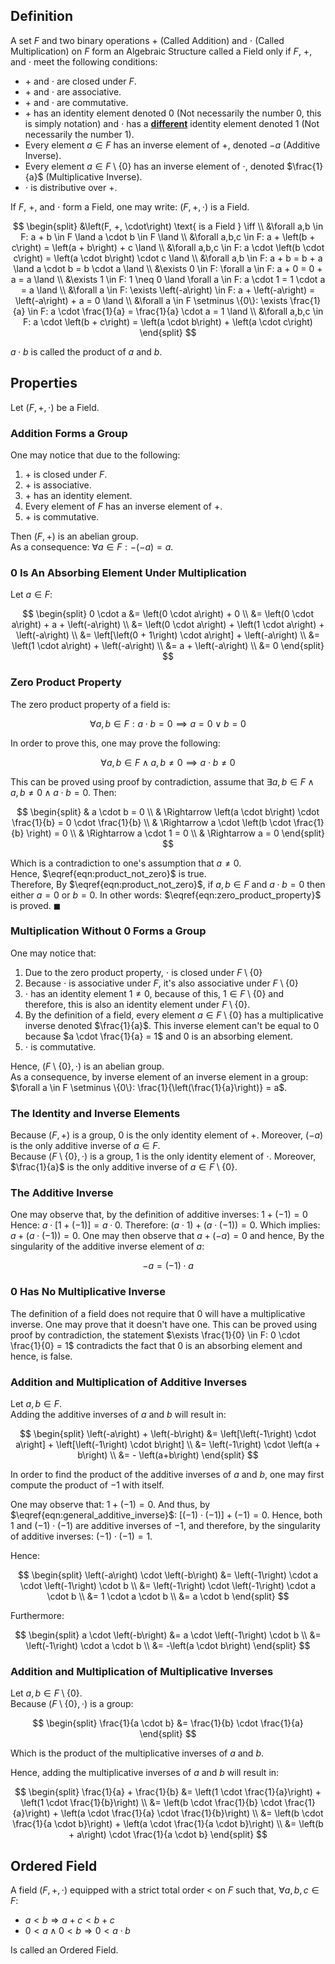 ## Definition
A set $F$ and two binary operations $+$ (Called Addition) and $\cdot$ (Called Multiplication) on $F$ form an Algebraic Structure called a Field only if $F$, $+$, and $\cdot$ meet the following conditions:
* $+$ and $\cdot$ are closed under $F$.
* $+$ and $\cdot$ are associative.
* $+$ and $\cdot$ are commutative.
* $+$ has an identity element denoted $0$ (Not necessarily the number 0, this is simply notation) and $\cdot$ has a <b><u>different</u></b> identity element denoted $1$ (Not necessarily the number 1).
* Every element $a \in F$ has an inverse element of $+$, denoted $-a$ (Additive Inverse).
* Every element $a \in F \setminus \{0\}$ has an inverse element of $\cdot$, denoted $\frac{1}{a}$ (Multiplicative Inverse).
* $\cdot$ is distributive over $+$.

If $F$, $+$, and $\cdot$ form a Field, one may write:
$\left(F, +, \cdot\right)$ is a Field.

$$
\begin{split}
	&\left(F, +, \cdot\right) \text{ is a Field } \iff \\
	&\forall a,b \in F: a + b \in F \land a \cdot b \in F \land \\
	&\forall a,b,c \in F: a + \left(b + c\right) = \left(a + b\right) + c \land \\
	&\forall a,b,c \in F: a \cdot \left(b \cdot c\right) = \left(a \cdot b\right) \cdot c \land \\
	&\forall a,b \in F: a + b = b + a \land a \cdot b = b \cdot a \land \\
	&\exists 0 \in F: \forall a \in F: a + 0 = 0 + a = a \land \\
	&\exists 1 \in F: 1 \neq 0 \land \forall a \in F: a \cdot 1 = 1 \cdot a = a \land \\
	&\forall a \in F: \exists \left(-a\right) \in F: a + \left(-a\right) = \left(-a\right) + a = 0 \land \\
	&\forall a \in F \setminus \{0\}: \exists \frac{1}{a} \in F: a \cdot \frac{1}{a} = \frac{1}{a} \cdot a = 1 \land \\
	&\forall a,b,c \in F: a \cdot \left(b + c\right) = \left(a \cdot b\right) + \left(a \cdot c\right)
\end{split}
$$

$a \cdot b$ is called the product of $a$ and $b$.

## Properties
Let $\left(F, +, \cdot\right)$ be a Field.

### Addition Forms a Group

One may notice that due to the following:
1. $+$ is closed under $F$.
2. $+$ is associative.
3. $+$ has an identity element.
4. Every element of $F$ has an inverse element of $+$.
5. $+$ is commutative.

Then $\left(F, +\right)$ is an abelian group.
<br/>
As a consequence: $\forall a \in F: -\left(-a\right) = a$.

### 0 Is An Absorbing Element Under Multiplication
Let $a \in F$:

$$
\begin{split}
	0 \cdot a &= \left(0 \cdot a\right) + 0 \\
	&= \left(0 \cdot a\right) + a + \left(-a\right) \\
	&= \left(0 \cdot a\right) + \left(1 \cdot a\right) + \left(-a\right) \\
	&= \left[\left(0 + 1\right) \cdot a\right] + \left(-a\right) \\
	&= \left(1 \cdot a\right) + \left(-a\right) \\
	&= a + \left(-a\right) \\
	&= 0
\end{split}
$$

### Zero Product Property

The zero product property of a field is:

$$
\label{eqn:zero_product_property}\tag{ZPP}
\forall a, b \in F: a \cdot b = 0 \implies a = 0 \lor b = 0
$$

In order to prove this, one may prove the following:

$$
\label{eqn:product_not_zero}\tag{PNZ}
\forall a, b \in F \land a,b \neq 0 \implies a \cdot b \neq 0
$$

This can be proved using proof by contradiction, assume that $\exists a,b \in F \land a,b \neq 0 \land a \cdot b = 0$.
Then:

$$
\begin{split}
	& a \cdot b = 0 \\
	& \Rightarrow \left(a \cdot b\right) \cdot \frac{1}{b} = 0 \cdot \frac{1}{b} \\
	& \Rightarrow a \cdot \left(b \cdot \frac{1}{b} \right) = 0 \\
	& \Rightarrow a \cdot 1 = 0 \\
	& \Rightarrow a = 0
\end{split}
$$

Which is a contradiction to one's assumption that $a \neq 0$.<br/>
Hence, $\eqref{eqn:product_not_zero}$ is true.<br/>
Therefore, By $\eqref{eqn:product_not_zero}$, if $a, b \in F$ and $a \cdot b = 0$ then either $a = 0$ or $b = 0$.
In other words: $\eqref{eqn:zero_product_property}$ is proved. $\blacksquare$

### Multiplication Without 0 Forms a Group

One may notice that:
1. Due to the zero product property, $\cdot$ is closed under $F \setminus \{0\}$
2. Because $\cdot$ is associative under $F$, it's also associative under $F \setminus \{0\}$
3. $\cdot$ has an identity element $1 \neq 0$, because of this, $1 \in F \setminus \{0\}$ and therefore, this is also an identity element under $F \setminus \{0\}$.
4. By the definition of a field, every element $a \in F \setminus \{0\}$ has a multiplicative inverse denoted $\frac{1}{a}$. This inverse element can't be equal to $0$ because $a \cdot \frac{1}{a} = 1$ and $0$ is an absorbing element.
5. $\cdot$ is commutative.

Hence, $\left(F \setminus \{0\}, \cdot\right)$ is an abelian group.
<br/>
As a consequence, by inverse element of an inverse element in a group: $\forall a \in F \setminus \{0\}: \frac{1}{\left(\frac{1}{a}\right)} = a$.

### The Identity and Inverse Elements

Because $\left(F, +\right)$ is a group, $0$ is the only identity element of $+$.
Moreover, $\left(-a\right)$ is the only
additive inverse of $a \in F$.
<br/>
Because $\left(F \setminus \{0\},\cdot \right)$ is a group, $1$ is the only identity element of $\cdot$.
Moreover, $\frac{1}{a}$ is the only
additive inverse of $a \in F \setminus \{0\}$.

### The Additive Inverse

One may observe that, by the definition of additive inverses: $1 + \left(-1\right) = 0$
Hence: $a \cdot \left[1 + \left(-1\right)\right] = a \cdot 0$.
Therefore: $\left(a \cdot 1\right) + \left(a \cdot \left(-1\right)\right) = 0$.
Which implies: $a + \left(a \cdot \left(-1\right)\right) = 0$.
One may then observe that $a + \left(-a\right) = 0$
and hence, By the singularity of the additive inverse element of $a$:

$$
\label{eqn:general_additive_inverse}\tag{GAI}
-a = \left(-1\right) \cdot a
$$

### 0 Has No Multiplicative Inverse

The definition of a field does not require that $0$ will have a multiplicative inverse. One may prove that it doesn't have one.
This can be proved using proof by contradiction, the statement $\exists \frac{1}{0} \in F: 0 \cdot \frac{1}{0} = 1$ contradicts the fact that $0$ is an absorbing element and hence, is false.

### Addition and Multiplication of Additive Inverses
Let $a, b \in F$.<br/>
Adding the additive inverses of $a$ and $b$ will result in:

$$
\begin{split}
	\left(-a\right) + \left(-b\right) &= \left[\left(-1\right) \cdot a\right] + \left[\left(-1\right) \cdot b\right] \\
	&= \left(-1\right) \cdot \left(a + b\right) \\
	&= - \left(a+b\right)
\end{split}
$$

In order to find the product of the additive inverses of $a$ and $b$, one may first compute the product of $-1$ with itself.

One may observe that: $1 + \left(-1\right) = 0$.
And thus, by $\eqref{eqn:general_additive_inverse}$: $\left[\left(-1\right) \cdot \left(-1\right)\right] + \left(-1\right) = 0$.
Hence, both $1$ and $\left(-1\right) \cdot \left(-1\right)$ are additive inverses of $-1$, and therefore, by the singularity of additive inverses: $\left(-1\right) \cdot \left(-1\right) = 1$.

Hence:

$$
\begin{split}
	\left(-a\right) \cdot \left(-b\right) &= \left(-1\right) \cdot a \cdot \left(-1\right) \cdot b \\
	&= \left(-1\right) \cdot \left(-1\right) \cdot a \cdot b \\
	&= 1 \cdot a \cdot b \\
	&= a \cdot b
\end{split}
$$

Furthermore:

$$
\begin{split}
	a \cdot \left(-b\right) &= a \cdot \left(-1\right) \cdot b \\
	&= \left(-1\right) \cdot a \cdot b \\
	&= -\left(a \cdot b\right)
\end{split}
$$

### Addition and Multiplication of Multiplicative Inverses
Let $a, b \in F \setminus \{0\}$.<br/>
Because $\left(F \setminus \{0\}, \cdot\right)$ is a group:

$$
\begin{split}
	\frac{1}{a \cdot b} &= \frac{1}{b} \cdot \frac{1}{a}
\end{split}
$$

Which is the product of the multiplicative inverses of $a$ and $b$.

Hence, adding the multiplicative inverses of $a$ and $b$ will result in:

$$
\begin{split}
	\frac{1}{a} + \frac{1}{b} &= \left(1 \cdot \frac{1}{a}\right) + \left(1 \cdot \frac{1}{b}\right) \\
	&= \left(b \cdot \frac{1}{b} \cdot \frac{1}{a}\right) + \left(a \cdot \frac{1}{a} \cdot \frac{1}{b}\right) \\
	&= \left(b \cdot \frac{1}{a \cdot b}\right) + \left(a \cdot \frac{1}{a \cdot b}\right) \\
	&= \left(b + a\right) \cdot \frac{1}{a \cdot b}
\end{split}
$$

## Ordered Field
A field $\left(F, +, \cdot\right)$ equipped with a strict total order $<$ on $F$ such that, $\forall a,b,c \in F$:
* $a < b \Rightarrow a + c < b + c$
* $0 < a \land 0 < b \Rightarrow 0 < a \cdot b$

Is called an Ordered Field.